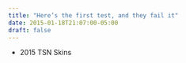 ```yaml
---
title: "Here’s the first test, and they fail it"
date: 2015-01-18T21:07:00-05:00
draft: false
---
```

- 2015 TSN Skins